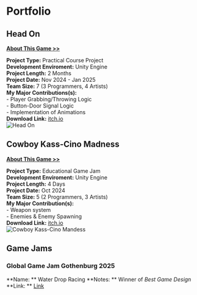 # Portfolio




## Head On
[**About This Game >>**](https://salmaster1.github.io/Portfolio/Projects/HeadOn)

**Project Type:** Practical Course Project  
**Development Enviroment:** Unity Engine  
**Project Length:** 2 Months  
**Project Date:** Nov 2024 - Jan 2025  
**Team Size:** 7 (3 Programmers, 4 Artists)  
**My Major Contributions(s):**  
	- Player Grabbing/Throwing Logic  
	- Button-Door Signal Logic  
	- Implementation of Animations  
**Download Link:** [itch.io](https://yrgo-game-creator.itch.io/head-on)  
![Head On](/assets/HeadOnTitle.png)

## Cowboy Kass-Cino Madness
[**About This Game >>**](https://salmaster1.github.io/Portfolio/Projects/CowboyKass-CinoMadness)

**Project Type:** Educational Game Jam  
**Development Enviroment:** Unity Engine  
**Project Length:** 4 Days  
**Project Date:** Oct 2024  
**Team Size:** 5 (2 Programmers, 3 Artists)  
**My Major Contribution(s):**  
	- Weapon system  
	- Enemies & Enemy Spawning  
**Download Link:** [itch.io](https://salmaster.itch.io/cowboy-kass-cino-madness)  
![Cowboy Kass-Cino Mandess](/assets/CKCMTitle.png)

## Game Jams

### Global Game Jam Gothenburg 2025
**Name: ** Water Drop Racing
**Notes: ** Winner of *Best Game Design*
**Link: ** [Link](https://globalgamejam.org/games/2025/title-5)